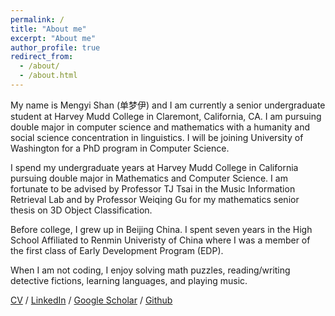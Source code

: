 ```yaml
---
permalink: /
title: "About me"
excerpt: "About me"
author_profile: true
redirect_from: 
  - /about/
  - /about.html
---
```


My name is Mengyi Shan (单梦伊) and I am currently a senior undergraduate student at Harvey Mudd College in Claremont, California, CA. I am pursuing double major in computer science and mathematics with a humanity and social science concentration in linguistics. I will be joining University of Washington for a PhD program in Computer Science. 

I spend my undergraduate years at Harvey Mudd College in California pursuing double major in Mathematics and Computer Science. I am fortunate to be advised by Professor TJ Tsai in the Music Information Retrieval Lab and by Professor Weiqing Gu for my mathematics senior thesis on 3D Object Classification. 

Before college, I grew up in Beijing China. I spent seven years in the High School Affiliated to Renmin Univeristy of China where I was a member of the first class of Early Development Program (EDP). 

When I am not coding, I enjoy solving math puzzles, reading/writing detective fictions, learning languages, and playing music.

[CV](https://github.com/Shanmy/shanmy.github.io/blob/master/files/Shan-CV.pdf) / [LinkedIn](https://www.linkedin.com/in/mengyi-shan-8581a6149/) / [Google Scholar](https://scholar.google.com/citations?user=ik5hvqAAAAAJ&hl=en) / [Github](https://github.com/Shanmy)
